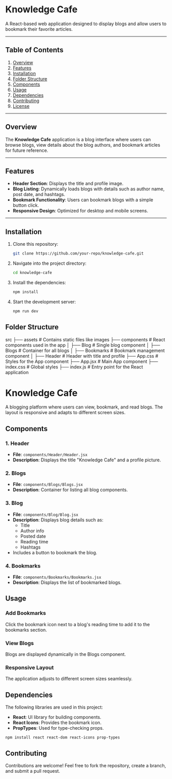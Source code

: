 # Knowledge Cafe

A React-based web application designed to display blogs and allow users to bookmark their favorite articles.

---

## Table of Contents

1. [Overview](#overview)
2. [Features](#features)
3. [Installation](#installation)
4. [Folder Structure](#folder-structure)
5. [Components](#components)
6. [Usage](#usage)
7. [Dependencies](#dependencies)
8. [Contributing](#contributing)
9. [License](#license)

---

## Overview

The **Knowledge Cafe** application is a blog interface where users can browse blogs, view details about the blog authors, and bookmark articles for future reference. 

---

## Features

- **Header Section**: Displays the title and profile image.
- **Blog Listing**: Dynamically loads blogs with details such as author name, post date, and hashtags.
- **Bookmark Functionality**: Users can bookmark blogs with a simple button click.
- **Responsive Design**: Optimized for desktop and mobile screens.

---

## Installation

1. Clone this repository:
   ```bash
   git clone https://github.com/your-repo/knowledge-cafe.git
2. Navigate into the project directory:
   ```bash
   cd knowledge-cafe
3. Install the dependencies:
   ```bash
   npm install
4. Start the development server:
   ```bash
   npm run dev
## Folder Structure
src
├── assets               # Contains static files like images
├── components           # React components used in the app
│   ├── Blog             # Single blog component
│   ├── Blogs            # Container for all blogs
│   ├── Bookmarks        # Bookmark management component
│   ├── Header           # Header with title and profile
├── App.css              # Styles for the App component
├── App.jsx              # Main App component
├── index.css            # Global styles
├── index.js             # Entry point for the React application
# Knowledge Cafe

A blogging platform where users can view, bookmark, and read blogs. The layout is responsive and adapts to different screen sizes.

## Components

### 1. Header
- **File**: `components/Header/Header.jsx`
- **Description**: Displays the title "Knowledge Cafe" and a profile picture.

### 2. Blogs
- **File**: `components/Blogs/Blogs.jsx`
- **Description**: Container for listing all blog components.

### 3. Blog
- **File**: `components/Blog/Blog.jsx`
- **Description**: Displays blog details such as:
  - Title
  - Author info
  - Posted date
  - Reading time
  - Hashtags
- Includes a button to bookmark the blog.

### 4. Bookmarks
- **File**: `components/Bookmarks/Bookmarks.jsx`
- **Description**: Displays the list of bookmarked blogs.

## Usage

### Add Bookmarks
Click the bookmark icon next to a blog's reading time to add it to the bookmarks section.

### View Blogs
Blogs are displayed dynamically in the Blogs component.

### Responsive Layout
The application adjusts to different screen sizes seamlessly.

## Dependencies
The following libraries are used in this project:
- **React**: UI library for building components.
- **React Icons**: Provides the bookmark icon.
- **PropTypes**: Used for type-checking props.

```
npm install react react-dom react-icons prop-types
```
## Contributing
Contributions are welcome! Feel free to fork the repository, create a branch, and submit a pull request.
